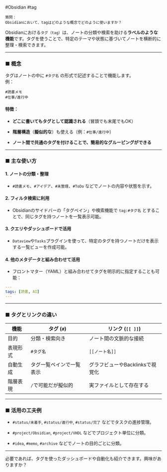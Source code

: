#Obsidian #tag

```
質問：
Obsidianにおいて、tagはどのような概念でどのように使いますか？
```

Obsidianにおける`タグ（tag）`は、ノートの分類や検索を助ける**ラベルのような機能**です。タグを使うことで、特定のテーマや状態に基づいてノートを横断的に整理・検索できます。

---

### ■ 概念

タグはノートの中に `#タグ名` の形式で記述することで機能します。  
例：

```
#読書メモ
#仕事/進行中
```

#### 特徴：

- **どこに書いてもタグとして認識される**（冒頭でも末尾でもOK）
    
- **階層構造**（**擬似的な**）も使える（例：`#仕事/進行中`）
    
- **ノート間で共通のタグを付けることで、簡易的なグルーピングができる**
    

---

### ■ 主な使い方

#### 1. ノートの分類・整理

- `#読書メモ`、`#アイデア`、`#未整理`、`#ToDo` などでノートの内容や状態を示す。
    

#### 2. フィルタ検索に利用

- Obsidianのサイドバーの「タグペイン」や検索機能で `tag:#タグ名` とすることで、同じタグを持つノートを一覧表示可能。
    

#### 3. クエリやダッシュボードで活用

- `Dataview`や`Tasks`プラグインを使って、特定のタグを持つノートだけを表示する一覧ビューを作成可能。
    

#### 4. 他のメタデータと組み合わせて活用

- フロントマター（YAML）と組み合わせてタグを明示的に指定することも可能：
    

```yaml
---
tags: [読書, AI]
---
```

---

### ■ タグとリンクの違い

|機能|タグ (`#`)|リンク (`[[ ]]`)|
|---|---|---|
|目的|分類・検索向き|ノート間の文脈的な接続|
|表現形式|`#タグ名`|`[[ノート名]]`|
|自動生成|タグ一覧ペインで一覧表示|グラフビューやBacklinksで視覚化|
|階層表現|`/`で可能だが擬似的|実ファイルとして存在する|

---

### ■ 活用の工夫例

- `#status/未着手`, `#status/進行中`, `#status/完了` などでタスクの進捗管理。
    
- `#project/Obsidian`, `#project/VHDL` などでプロジェクト単位に分類。
    
- `#idea`, `#memo`, `#archive` などでノートの目的ごとに分類。
    

---

必要であれば、タグを使ったダッシュボードや自動化も紹介できます。興味がありますか？

